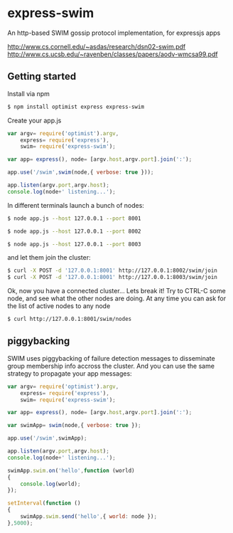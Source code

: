 express-swim
============

An http-based SWIM gossip protocol implementation, for expressjs apps

http://www.cs.cornell.edu/~asdas/research/dsn02-swim.pdf
http://www.cs.ucsb.edu/~ravenben/classes/papers/aodv-wmcsa99.pdf


## Getting started

Install via npm

```sh
$ npm install optimist express express-swim
```

Create your app.js

```javascript
var argv= require('optimist').argv,
    express= require('express'),
    swim= require('express-swim');

var app= express(), node= [argv.host,argv.port].join(':');

app.use('/swim',swim(node,{ verbose: true }));

app.listen(argv.port,argv.host);
console.log(node+' listening...');
```

In different terminals launch a bunch of nodes:

```sh
$ node app.js --host 127.0.0.1 --port 8001
```

```sh
$ node app.js --host 127.0.0.1 --port 8002
```

```sh
$ node app.js --host 127.0.0.1 --port 8003
```

and let them join the cluster:

```sh
$ curl -X POST -d '127.0.0.1:8001' http://127.0.0.1:8002/swim/join
$ curl -X POST -d '127.0.0.1:8001' http://127.0.0.1:8003/swim/join
```

Ok, now you have a connected cluster... Lets break it!
Try to CTRL-C some node, and see what the other nodes are doing. 
At any time you can ask for the list of active nodes to any node

```sh
$ curl http://127.0.0.1:8001/swim/nodes
```

## piggybacking

SWIM uses piggybacking of failure detection messages to disseminate
group membership info accross the cluster. And you can use the same 
strategy to propagate your app messages:


```javascript
var argv= require('optimist').argv,
    express= require('express'),
    swim= require('express-swim');

var app= express(), node= [argv.host,argv.port].join(':');

var swimApp= swim(node,{ verbose: true });

app.use('/swim',swimApp);

app.listen(argv.port,argv.host);
console.log(node+' listening...');

swimApp.swim.on('hello',function (world)
{
    console.log(world);
});

setInterval(function ()
{
    swimApp.swim.send('hello',{ world: node });
},5000);
```


